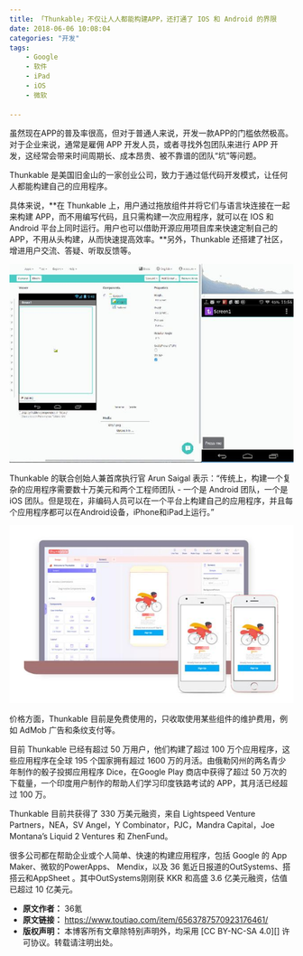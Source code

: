 ```yaml
---
title: 「Thunkable」不仅让人人都能构建APP，还打通了 IOS 和 Android 的界限
date: 2018-06-06 10:08:04
categories: "开发"
tags:
	- Google
	- 软件
	- iPad
	- iOS
	- 微软

---
```


虽然现在APP的普及率很高，但对于普通人来说，开发一款APP的门槛依然极高。对于企业来说，通常是雇佣 APP 开发人员，或者寻找外包团队来进行 APP 开发，这经常会带来时间周期长、成本昂贵、被不靠谱的团队“坑”等问题。

Thunkable 是美国旧金山的一家创业公司，致力于通过低代码开发模式，让任何人都能构建自己的应用程序。

具体来说，**在 Thunkable 上，用户通过拖放组件并将它们与语言块连接在一起来构建 APP，而不用编写代码，且只需构建一次应用程序，就可以在 IOS 和 Android 平台上同时运行。用户也可以借助开源应用项目库来快速定制自己的 APP，不用从头构建，从而快速提高效率。**另外，Thunkable 还搭建了社区，增进用户交流、答疑、听取反馈等。

![「Thunkable」不仅让人人都能构建APP，还打通了 IOS 和 Android 的界限][Thunkable_APP_ IOS _ Android]

Thunkable 的联合创始人兼首席执行官 Arun Saigal 表示：“传统上，构建一个复杂的应用程序需要数十万美元和两个工程师团队 - 一个是 Android 团队，一个是 iOS 团队。但是现在，非编码人员可以在一个平台上构建自己的应用程序，并且每个应用程序都可以在Android设备，iPhone和iPad上运行。”

![「Thunkable」不仅让人人都能构建APP，还打通了 IOS 和 Android 的界限][Thunkable_APP_ IOS _ Android 1]

价格方面，Thunkable 目前是免费使用的，只收取使用某些组件的维护费用，例如 AdMob 广告和条纹支付等。

目前 Thunkable 已经有超过 50 万用户，他们构建了超过 100 万个应用程序，这些应用程序在全球 195 个国家拥有超过 1600 万的月活。由俄勒冈州的两名青少年制作的骰子投掷应用程序 Dice，在Google Play 商店中获得了超过 50 万次的下载量，一个印度用户制作的帮助人们学习印度铁路考试的 APP，其月活已经超过 100 万。

Thunkable 目前共获得了 330 万美元融资，来自 Lightspeed Venture Partners，NEA，SV Angel，Y Combinator，PJC，Mandra Capital，Joe Montana’s Liquid 2 Ventures 和 ZhenFund。

很多公司都在帮助企业或个人简单、快速的构建应用程序，包括 Google 的 App Maker、微软的PowerApps、 Mendix，以及 36 氪近日报道的OutSystems、搭搭云和AppSheet 。其中OutSystems刚刚获 KKR 和高盛 3.6 亿美元融资，估值已超过 10 亿美元。


[Thunkable_APP_ IOS _ Android]: static/resources/crawler/RVQQ-IABV-YE63.jpg
[Thunkable_APP_ IOS _ Android 1]: static/resources/crawler/3EMF-VUIR-UZVN.jpg
 *  **原文作者：** 36氪
 *  **原文链接：** https://www.toutiao.com/item/6563787570923176461/
 *  **版权声明：** 本博客所有文章除特别声明外，均采用 [CC BY-NC-SA 4.0][] 许可协议。转载请注明出处。
